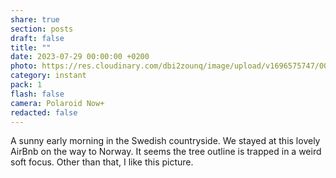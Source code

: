 ```yaml
---
share: true
section: posts
draft: false
title: ""
date: 2023-07-29 00:00:00 +0200
photo: https://res.cloudinary.com/dbi2zounq/image/upload/v1696575747/004_r3inbs.jpg
category: instant
pack: 1
flash: false
camera: Polaroid Now+
redacted: false
---
```



A sunny early morning in the Swedish countryside. We stayed at this lovely AirBnb on the way to Norway. It seems the tree outline is trapped in a weird soft focus. Other than that, I like this picture.